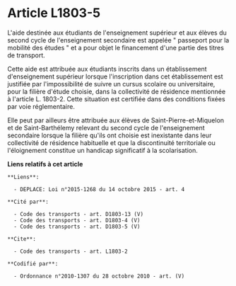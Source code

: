 # Article L1803-5

L'aide destinée aux étudiants de l'enseignement supérieur et aux élèves du second cycle de l'enseignement secondaire est
appelée " passeport pour la mobilité des études " et a pour objet le financement d'une partie des titres de transport. 

Cette aide est attribuée aux étudiants inscrits dans un établissement d'enseignement supérieur lorsque l'inscription dans cet
établissement est justifiée par l'impossibilité de suivre un cursus scolaire ou universitaire, pour la filière d'étude
choisie, dans la collectivité de résidence mentionnée à l'article L. 1803-2. Cette situation est certifiée dans des
conditions fixées par voie réglementaire. 

Elle peut par ailleurs être attribuée aux élèves de Saint-Pierre-et-Miquelon et de Saint-Barthélemy relevant du second cycle
de l'enseignement secondaire lorsque la filière qu'ils ont choisie est inexistante dans leur collectivité de résidence
habituelle et que la discontinuité territoriale ou l'éloignement constitue un handicap significatif à la scolarisation.

**Liens relatifs à cet article**

	**Liens**:

	  - DEPLACE: Loi n°2015-1268 du 14 octobre 2015 - art. 4

	**Cité par**:

	  - Code des transports - art. D1803-13 (V)
	  - Code des transports - art. D1803-4 (V)
	  - Code des transports - art. D1803-5 (V)

	**Cite**:

	  - Code des transports - art. L1803-2

	**Codifié par**:

	  - Ordonnance n°2010-1307 du 28 octobre 2010 - art. (V)
